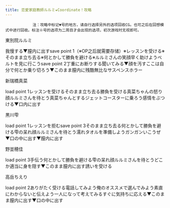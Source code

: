 ```yaml
---
title: 恋愛家庭教師ルルミ★Coordinate！攻略
---
```


                注：攻略中标记▼号的地方，请自行选择另外的选项回收CG。也可之后在回想模式中进行回收。标注※号的选项为二周目才会出现的选项，初次游戏时无视即可。

東別院ルルミ

我慢する▼膣内に出すsave point 1（※OP之后就需要存储）※レッスンを受ける※そのまま立ち去る※何とかして勝負を避ける※ルルミさんの笑顔早く助けようベルトを見に行こうsave point 2丁重にお断りする聞いてみる▼顔を汚すここは自分で何とか乗り切ろう▼このまま膣内に残酷無比なサスペンスホラー

新瑞橋真菜

load point 1レッスンを受けるそのまま立ち去る勝負を受ける真菜ちゃんの怒り顔ルルミさんを待とう真菜ちゃんとするジェットコースターに乗ろう感情をぶつける▼口内に出す

黒川雫

load point 1レッスンを拒むsave point 3そのまま立ち去る何とかして勝負を避ける雫の呆れ顔ルルミさんを待とう濡れタオルを準備しようガンガンいこうぜ▼口の中に出す▼膣内に出す

野並穂佳

load point 3手伝う何とかして勝負を避ける雫の呆れ顔ルルミさんを待とうどこか適当に身を隠す▼このまま膣内に出す誘いを受ける

高岳ちえり

load point 2ありがたく受ける電話してみよう俺のオススメで選んでみよう素直にわからないと伝えよう一人になって考えてみるすぐに気持ちに応える▼このまま膣内に出す▼口の中に出す
              
